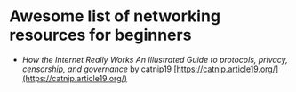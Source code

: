 # Awesome list of networking resources for beginners

* _How the Internet Really Works
An Illustrated Guide to protocols, privacy, censorship, and governance_ by catnip19 [https://catnip.article19.org/](https://catnip.article19.org/)
